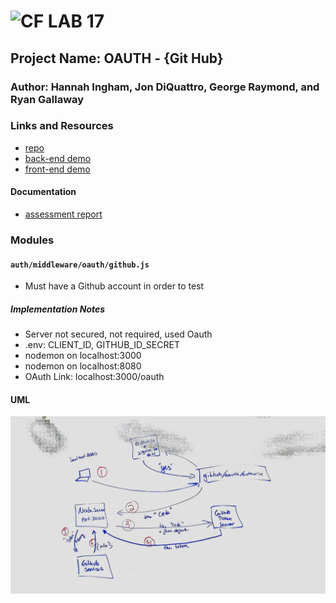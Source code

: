 ![CF](http://i.imgur.com/7v5ASc8.png) LAB 17
=================================================

## Project Name: OAUTH - {Git Hub}

### Author: Hannah Ingham, Jon DiQuattro, George Raymond, and Ryan Gallaway

### Links and Resources
* [repo](https://github.com/rkgallaway/17-oauth)
* [back-end demo](https://lab17-oauth-hi-jq-gr-rg.herokuapp.com) 
* [front-end demo](localhost:8080)

#### Documentation
* [assessment report](./REPORT.md)

### Modules
#### `auth/middleware/oauth/github.js`
* Must have a Github account in order to test

##### Implementation Notes
* Server not secured, not required, used Oauth
* .env: CLIENT_ID, GITHUB_ID_SECRET
* nodemon on localhost:3000 
* nodemon on localhost:8080
* OAuth Link: localhost:3000/oauth

#### UML
![Oauth UML](./assets/oauth-uml.jpg)